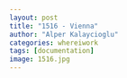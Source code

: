 ```yaml
---
layout: post
title: "1516 - Vienna"
author: "Alper Kalaycioglu"
categories: whereiwork
tags: [documentation]
image: 1516.jpg
---
```

